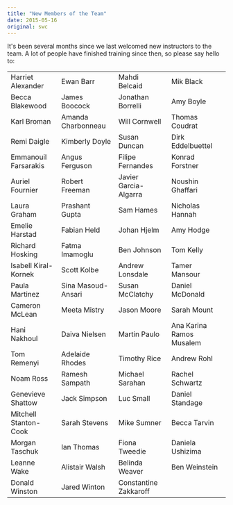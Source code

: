 ```yaml
---
title: "New Members of the Team"
date: 2015-05-16
original: swc
---
```

<p>
  It's been several months
  since we last welcomed new instructors to the team.
  A lot of people have finished training since then,
  so please say hello to:
</p>
<table class="centered">
  <tr>
    <td>Harriet Alexander</td>
    <td>Ewan Barr</td>
    <td>Mahdi Belcaid</td>
    <td>Mik Black</td>
  </tr>
  <tr>
    <td>Becca Blakewood</td>
    <td>James Boocock</td>
    <td>Jonathan Borrelli</td>
    <td>Amy Boyle</td>
  </tr>
  <tr>
    <td>Karl Broman</td>
    <td>Amanda Charbonneau</td>
    <td>Will Cornwell</td>
    <td>Thomas Coudrat</td>
  </tr>
  <tr>
    <td>Remi Daigle</td>
    <td>Kimberly Doyle</td>
    <td>Susan Duncan</td>
    <td>Dirk Eddelbuettel</td>
  </tr>
  <tr>
    <td>Emmanouil Farsarakis</td>
    <td>Angus Ferguson</td>
    <td>Filipe Fernandes</td>
    <td>Konrad Forstner</td>
  </tr>
  <tr>
    <td>Auriel Fournier</td>
    <td>Robert Freeman</td>
    <td>Javier Garcia-Algarra</td>
    <td>Noushin Ghaffari</td>
  </tr>
  <tr>
    <td>Laura Graham</td>
    <td>Prashant Gupta</td>
    <td>Sam Hames</td>
    <td>Nicholas Hannah</td>
  </tr>
  <tr>
    <td>Emelie Harstad</td>
    <td>Fabian Held</td>
    <td>Johan Hjelm</td>
    <td>Amy Hodge</td>
  </tr>
  <tr>
    <td>Richard Hosking</td>
    <td>Fatma Imamoglu</td>
    <td>Ben Johnson</td>
    <td>Tom Kelly</td>
  </tr>
  <tr>
    <td>Isabell Kiral-Kornek</td>
    <td>Scott Kolbe</td>
    <td>Andrew Lonsdale</td>
    <td>Tamer Mansour</td>
  </tr>
  <tr>
    <td>Paula Martinez</td>
    <td>Sina Masoud-Ansari</td>
    <td>Susan McClatchy</td>
    <td>Daniel McDonald</td>
  </tr>
  <tr>
    <td>Cameron McLean</td>
    <td>Meeta Mistry</td>
    <td>Jason Moore</td>
    <td>Sarah Mount</td>
  </tr>
  <tr>
    <td>Hani Nakhoul</td>
    <td>Daiva Nielsen</td>
    <td>Martin Paulo</td>
    <td>Ana Karina Ramos Musalem</td>
  </tr>
  <tr>
    <td>Tom Remenyi</td>
    <td>Adelaide Rhodes</td>
    <td>Timothy Rice</td>
    <td>Andrew Rohl</td>
  </tr>
  <tr>
    <td>Noam Ross</td>
    <td>Ramesh Sampath</td>
    <td>Michael Sarahan</td>
    <td>Rachel Schwartz</td>
  </tr>
  <tr>
    <td>Genevieve Shattow</td>
    <td>Jack Simpson</td>
    <td>Luc Small</td>
    <td>Daniel Standage</td>
  </tr>
  <tr>
    <td>Mitchell Stanton-Cook</td>
    <td>Sarah Stevens</td>
    <td>Mike Sumner</td>
    <td>Becca Tarvin</td>
  </tr>
  <tr>
    <td>Morgan Taschuk</td>
    <td>Ian Thomas</td>
    <td>Fiona Tweedie</td>
    <td>Daniela Ushizima</td>
  </tr>
  <tr>
    <td>Leanne Wake</td>
    <td>Alistair Walsh</td>
    <td>Belinda Weaver</td>
    <td>Ben Weinstein</td>
  </tr>
  <tr>
    <td>Donald Winston</td>
    <td>Jared Winton</td>
    <td>Constantine Zakkaroff</td>
    <td></td>
  </tr>
</table>
